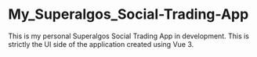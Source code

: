 # My_Superalgos_Social-Trading-App
This is my personal Superalgos Social Trading App in development. This is strictly the UI side of the application created using Vue 3.
